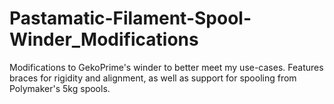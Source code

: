 # Pastamatic-Filament-Spool-Winder_Modifications
Modifications to GekoPrime's winder to better meet my use-cases. Features braces for rigidity and alignment, as well as support for spooling from Polymaker's 5kg spools.
